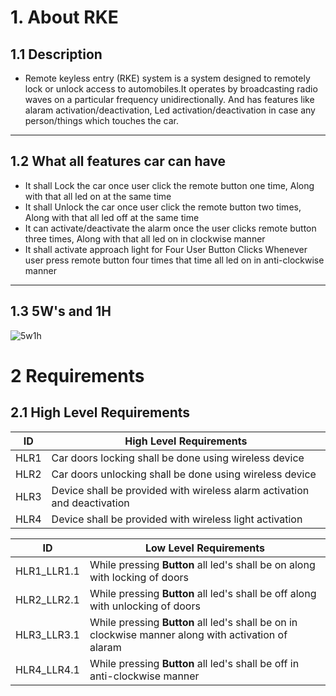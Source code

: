 # 1. About RKE

## 1.1 Description
* Remote keyless entry (RKE) system is a system designed to remotely lock or unlock access to automobiles.It operates by broadcasting radio waves on a particular frequency 	      unidirectionally. And has features like alaram activation/deactivation, Led activation/deactivation in case any person/things which touches the car.

---
## 1.2 What all features car can have
* It shall Lock the car once user click the remote button one time, Along with that all led on at the same time
* It shall Unlock the car once user click the remote button two times, Along with that all led off at the same time
* It can activate/deactivate the alarm once the user clicks remote button three times, Along with that all led on in clockwise manner
* It shall activate approach light for Four User Button Clicks Whenever user press remote button four times that time all led on in anti-clockwise manner
---

 ## 1.3 5W's and 1H
![5w1h](https://user-images.githubusercontent.com/46900710/157737280-2c2ee9a5-a800-40fc-b3e6-fa47862f5b7b.JPG)

# 2 Requirements
## 2.1 High Level Requirements
| ID | High Level Requirements |
| -------- | -------------- |
| HLR1 | Car doors locking shall be done using wireless device | 
| HLR2 | Car doors unlocking shall be done using wireless device |
| HLR3 | Device shall be provided with wireless alarm activation and deactivation |
| HLR4 | Device shall be provided with wireless light activation |

| ID | Low Level Requirements |
| -------- | -------------- |
| HLR1_LLR1.1 | While pressing __Button__ all led's shall be on along with locking of doors | 
| HLR2_LLR2.1 | While pressing __Button__ all led's shall be off along with unlocking of doors |
| HLR3_LLR3.1 | While pressing __Button__ all led's shall be on in clockwise manner along with activation of alaram |
| HLR4_LLR4.1 | While pressing __Button__ all led's shall be off in anti-clockwise manner |
